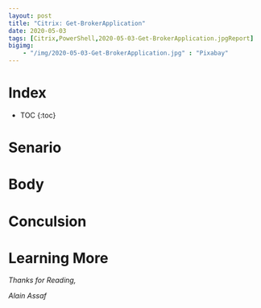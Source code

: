 ```yaml
---
layout: post
title: "Citrix: Get-BrokerApplication"
date: 2020-05-03
tags: [Citrix,PowerShell,2020-05-03-Get-BrokerApplication.jpgReport]
bigimg:
    - "/img/2020-05-03-Get-BrokerApplication.jpg" : "Pixabay"
---
```


<!--more-->

# Index

* TOC
{:toc}

# Senario


# Body


# Conculsion


# Learning More


*Thanks for Reading,*

*Alain Assaf*
